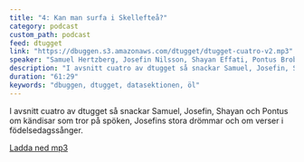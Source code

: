 ```yaml
---
title: "4: Kan man surfa i Skellefteå?"
category: podcast
custom_path: podcast
feed: dtugget
link: "https://dbuggen.s3.amazonaws.com/dtugget/dtugget-cuatro-v2.mp3"
speaker: "Samuel Hertzberg, Josefin Nilsson, Shayan Effati, Pontus Broberg"
description: "I avsnitt cuatro av dtugget så snackar Samuel, Josefin, Shayan och Pontus om kändisar som tror på spöken, Josefins stora drömmar och om verser i födelsedagssånger."
duration: "61:29"
keywords: "dbuggen, dtugget, datasektionen, öl"
---
```

<script src="/audiojs/audio.min.js"></script>
<script>
  audiojs.events.ready(function() {
    var as = audiojs.createAll();
  });
</script>

I avsnitt cuatro av dtugget så snackar Samuel, Josefin, Shayan och Pontus om kändisar som tror på spöken, Josefins stora drömmar och om verser i födelsedagssånger.

<audio src="{{ page.link }}" preload="auto"></audio>

<p class="center">
  <a class="center" href="{{ page.link }}">Ladda ned mp3</a>
</p>
